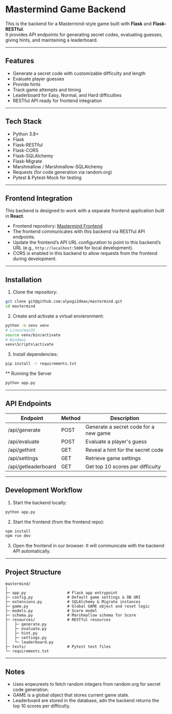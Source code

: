 # Mastermind Game Backend

This is the backend for a Mastermind-style game built with **Flask** and **Flask-RESTful**.  
It provides API endpoints for generating secret codes, evaluating guesses, giving hints, and maintaining a leaderboard.

---

## Features

- Generate a secret code with customizable difficulty and length
- Evaluate player guesses
- Provide hints
- Track game attempts and timing
- Leaderboard for Easy, Normal, and Hard difficulties
- RESTful API ready for frontend integration

---

## Tech Stack

- Python 3.8+
- Flask
- Flask-RESTful
- Flask-CORS
- Flask-SQLAlchemy
- Flask-Migrate
- Marshmallow / Marshmallow-SQLAlchemy
- Requests (for code generation via random.org)
- Pytest & Pytest-Mock for testing

---

## Frontend Integration

This backend is designed to work with a separate frontend application built in **React**.  

- Frontend repository: [Mastermind Frontend](https://github.com/alpogi2dmax/mastermind-frontend)
- The frontend communicates with this backend via RESTful API endpoints.
- Update the frontend’s API URL configuration to point to this backend’s URL (e.g., `http://localhost:5000` for local development).
- CORS is enabled in this backend to allow requests from the frontend during development.

---

## Installation

1. Clone the repository:

```bash
git clone git@github.com:alpogi2dmax/mastermind.git
cd mastermind
```

2. Create and activate a virtual envieronment:

```bash
python -m venv venv
# Linux/macOS
source venv/bin/activate
# Windows
venv\Scripts\activate
```

3.  Install dependencies:

```bash
pip install -r requirements.txt
```

** Running the Server

```bash
python app.py
```

---

## API Endpoints

| Endpoint              | Method        | Description                               |
|-----------------------|---------------|-------------------------------------------|
| /api/generate         | POST          | Generate a secret code for a new game     |
| /api/evaluate         | POST          | Evaluate a player's guess                 |
| /api/gethint          | GET           | Reveal a hint for the secret code         |
| /api/settings         | GET           | Retrieve game settings                    |
| /api/getleaderboard   | GET           | Get top 10 scores per difficulty          |


---

## Development Workflow

1. Start the backend locally:

```bash
python app.py
```

2. Start the frontend (from the frontend repo):

```bash
npm install
npm run dev
```

3. Open the frontend in our browser. It will communicate with the backend API automatically.

---

## Project Structure

```
mastermind/
│
├─ app.py                  # Flask app entrypoint
├─ config.py               # Default game settings & DB URI
├─ extensions.py           # SQLAlchemy & Migrate instances
├─ game.py                 # Global GAME object and reset logic
├─ models.py               # Score model
├─ schema.py               # Marshmallow schema for Score
├─ resources/              # RESTful resources
│   ├─ generate.py
│   ├─ evaluate.py
│   ├─ hint.py
│   ├─ settings.py
│   └─ leaderboard.py
├─ tests/                  # Pytest test files
└─ requirements.txt
```

---

## Notes

- Uses erqwurests to fetch random integers from random.org for secret code generation.
- GAME is a global object that stores current game state.
- Leaderboard are stored in the database, adn the backend returns the top 10 scores per difficulty.